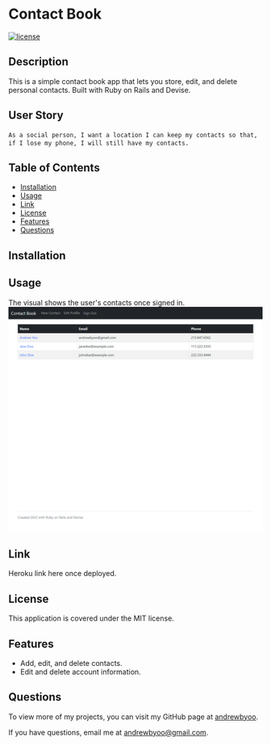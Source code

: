 # Contact Book
[![license](https://img.shields.io/badge/license-MIT-blue)](./LICENSE)
## Description
This is a simple contact book app that lets you store, edit, and delete personal contacts. Built with Ruby on Rails and Devise.

## User Story
```
As a social person, I want a location I can keep my contacts so that, if I lose my phone, I will still have my contacts.
```

## Table of Contents
- [Installation](#installation)
- [Usage](#usage)
- [Link](#link)
- [License](#license)
- [Features](#features)
- [Questions](#questions)

## Installation


## Usage
The visual shows the user's contacts once signed in.
![Contact Book visual](./assets/contact-book-visual.png)

## Link
Heroku link here once deployed.

## License
This application is covered under the MIT license.

## Features
- Add, edit, and delete contacts.
- Edit and delete account information.

## Questions
To view more of my projects, you can visit my GitHub page at [andrewbyoo](https://github.com/andrewbyoo).

If you have questions, email me at [andrewbyoo@gmail.com](mailto:andrewbyoo@gmail.com).
